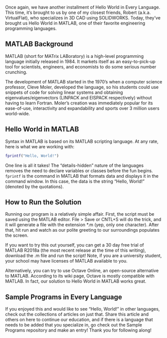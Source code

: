 Once again, we have another installment of Hello World in Every Language.
This time, it’s brought to us by one of my closest friends, Robert (a.k.a. VirtualFlat),
who specializes in 3D CAD using SOLIDWORKS. Today, they’ve brought us Hello World in
MATLAB, one of their favorite engineering programming languages.

## MATLAB Background

MATLAB (short for MATrix LABoratory) is a high-level programming language initially
released in 1984. It markets itself as an easy-to-pick-up tool for scientists,
engineers, and economists to do some serious number crunching.

The development of MATLAB started in the 1970’s when a computer science professor,
Cleve Moler, developed the language, so his students could use snippets of code
for solving linear systems and obtaining eigenvalues/eigenvectors (LINPACK and
EISPACK respectively) without having to learn Fortran. Moler’s creation was
immediately popular for its ease-of-use, interactivity and expandability and
sports over 3 million users world-wide.

## Hello World in MATLAB

Syntax in MATLAB is based on its MATLAB scripting language. At any rate, here
is what we are working with:

```matlab
fprintf("Hello, World!")
```

One line is all it takes! The “details-hidden” nature of the languages removes
the need to declare variables or classes before the fun begins. `fprintf` is the
command in MATLAB that formats data and displays it in the command window. In
this case, the data is the string “Hello, World!” (denoted by the quotations).

## How to Run the Solution

Running our program is a relatively simple affair. First, the script must be
saved using the MATLAB editor. File > Save or CNTL+S will do the trick, and it
 will generate a file with the extension \*.m (yep, only one character). After
 that, hit run and watch as our polite greeting to our surroundings populates
 the screen.

If you want to try this out yourself, you can get a 30 day free trial of MATLAB
R2018a (the most recent release at the time of this writing), download the .m
file and run the script! Note, if you are a university student, your school may
have licenses of MATLAB available to you.

Alternatively, you can try to use Octave Online, an open-source alternative to
MATLAB. According to its wiki page, Octave is mostly compatible with MATLAB.
In fact, our solution to Hello World in MATLAB works great.

## Sample Programs in Every Language

If you enjoyed this and would like to see “Hello, World!” in other languages,
check out the collections of articles on just that. Share this article and others
on here to continue our education, and if there is a language that needs to be
added that you specialize in, go check out the Sample Programs repository and
make an entry! Thank you for following along!
